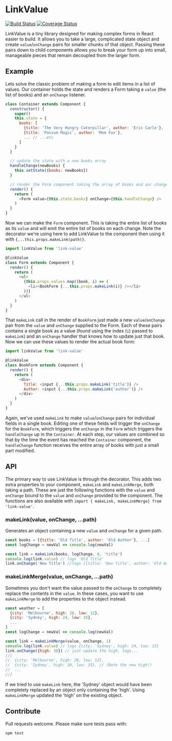 # LinkValue

[![Build Status](https://travis-ci.org/drewschrauf/link-value.svg?branch=master)](https://travis-ci.org/drewschrauf/link-value)
[![Coverage Status](https://coveralls.io/repos/github/drewschrauf/link-value/badge.svg?branch=master)](https://coveralls.io/github/drewschrauf/link-value?branch=master)

LinkValue is a tiny library designed for making complex forms in React easier to build. It allows you to take a large, complicated state object and create `value`/`onChange` pairs for smaller chunks of that object. Passing these pairs down to child components allows you to break your form up into small, manageable pieces that remain decoupled from the larger form.

## Example

Lets solve the classic problem of making a form to edit items in a list of values. Our container holds the state and renders a Form taking a `value` (the list of books) and an `onChange` listener.

```javascript
class Container extends Component {
  constructor() {
    super()
    this.state = {
      books: [
        {title: 'The Very Hungry Caterpillar', author: 'Eric Carle'},
        {title: 'Possum Magic', author: 'Mem Fox'},
        ... // ...etc
      ]
    }
  }

  // update the state with a new books array
  handleChange(newBooks) {
    this.setState({books: newBooks})
  }

  // render the Form component taking the array of books and our change handler
  render() {
    return (
      <Form value={this.state.books} onChange={this.handleChange} />
    )
  }
}
```

Now we can make the `Form` component. This is taking the entire list of books as its `value` and will emit the entire list of books on each change. Note the decorator we're using here to add LinkValue to the component then using it with `{...this.props.makeLink(path)}`.

```javascript
import linkValue from 'link-value'

@linkValue
class Form extends Component {
  render() {
    return (
      <ul>
        {this.props.values.map((book, i) => (
          <li><BookForm {...this.props.makeLink(i)} /></li>
        ))}
      </ul>
    )
  }
}
```

That `makeLink` call in the render of `BookForm` just made a new `value`/`onChange` pair from the `value` and `onChange` supplied to the Form. Each of these pairs contains a single book as a value (found using the index (`i`) passed to `makeLink`) and an `onChange` handler that knows how to update just that book. Now we can use these values to render the actual book form:

```javascript
import linkValue from 'link-value'

@linkValue
class BookForm extends Component {
  render() {
    return (
      <div>
        Title: <input {...this.props.makeLink('title')} />
        Author: <input {...this.props.makeLink('author')} />
      </div>
    )
  }
}
```

Again, we've used `makeLink` to make `value`/`onChange` pairs for individual fields in a single book. Editing one of these fields will trigger the `onChange` for the `BookForm`, which triggers the `onChange` in the `Form` which triggers the `handleChange` up in the `Container`. At each step, our values are combined so that by the time the event has reached the `Container` component, the `handleChange` function receives the entire array of books with just a small part modified.

## API

The primary way to use LinkValue is through the decorator. This adds two extra properties to your component, `makeLink` and `makeLinkMerge`, both taking a path. These are just the following functions with the `value` and `onChange` bound to the `value` and `onChange` provided to the component. The functions are also available with `import { makeLink, makeLinkMerge} from 'link-value'`.

### makeLink(value, onChange, ...path)

Generates an object containing a new `value` and `onChange` for a given path.

```javascript
const books = [{title: 'Old Title', author: 'Old Author'}, ...]
const logChange = newVal => console.log(newVal)

const link = makeLink(books, logChange, 0, 'title')
console.log(link.value) // logs 'Old Title'
link.onChange('New Title') //logs [{title: 'New Title', author: 'Old Author'}, ...]
```

### makeLinkMerge(value, onChange, ...path)

Sometimes you don't want the value passed to the `onChange` to completely replace the contents in the `value`. In these cases, you want to use `makeLinkMerge` to add the properties to the object instead.

```javascript
const weather = [
  {city: 'Melbourne', high: 28, low: 12},
  {city: 'Sydney', high: 24, low: 15},
  ...
]
const logChange = newVal => console.log(newVal)

const link = makeLinkMerge(value, onChange, 1)
console.log(link.value) // logs {city: 'Sydney', high: 24, low: 15}
link.onChange({high: 30}) // just update the high, logs...
//[
//  {city: 'Melbourne', high: 28, low: 12},
//  {city: 'Sydney', high: 30, low: 15}, // (Note the new high!)
//  ...
//]
```

If we tried to use `makeLink` here, the 'Sydney' object would have been completely replaced by an object only containing the 'high'. Using `makeLinkMerge` updated the 'high' on the existing object.

## Contribute

Pull requests welcome. Please make sure tests pass with:

```
npm test
```
